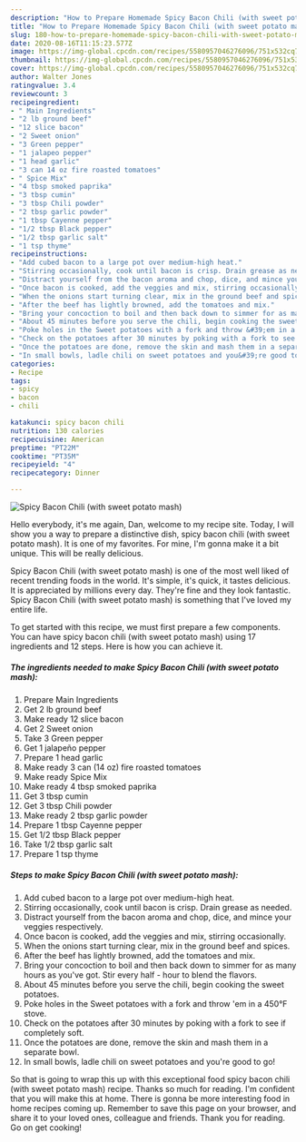 ```yaml
---
description: "How to Prepare Homemade Spicy Bacon Chili (with sweet potato mash)"
title: "How to Prepare Homemade Spicy Bacon Chili (with sweet potato mash)"
slug: 180-how-to-prepare-homemade-spicy-bacon-chili-with-sweet-potato-mash
date: 2020-08-16T11:15:23.577Z
image: https://img-global.cpcdn.com/recipes/5580957046276096/751x532cq70/spicy-bacon-chili-with-sweet-potato-mash-recipe-main-photo.jpg
thumbnail: https://img-global.cpcdn.com/recipes/5580957046276096/751x532cq70/spicy-bacon-chili-with-sweet-potato-mash-recipe-main-photo.jpg
cover: https://img-global.cpcdn.com/recipes/5580957046276096/751x532cq70/spicy-bacon-chili-with-sweet-potato-mash-recipe-main-photo.jpg
author: Walter Jones
ratingvalue: 3.4
reviewcount: 3
recipeingredient:
- " Main Ingredients"
- "2 lb ground beef"
- "12 slice bacon"
- "2 Sweet onion"
- "3 Green pepper"
- "1 jalapeo pepper"
- "1 head garlic"
- "3 can 14 oz fire roasted tomatoes"
- " Spice Mix"
- "4 tbsp smoked paprika"
- "3 tbsp cumin"
- "3 tbsp Chili powder"
- "2 tbsp garlic powder"
- "1 tbsp Cayenne pepper"
- "1/2 tbsp Black pepper"
- "1/2 tbsp garlic salt"
- "1 tsp thyme"
recipeinstructions:
- "Add cubed bacon to a large pot over medium-high heat."
- "Stirring occasionally, cook until bacon is crisp. Drain grease as needed."
- "Distract yourself from the bacon aroma and chop, dice, and mince your veggies respectively."
- "Once bacon is cooked, add the veggies and mix, stirring occasionally."
- "When the onions start turning clear, mix in the ground beef and spices."
- "After the beef has lightly browned, add the tomatoes and mix."
- "Bring your concoction to boil and then back down to simmer for as many hours as you&#39;ve got. Stir every half - hour to blend the flavors."
- "About 45 minutes before you serve the chili, begin cooking the sweet potatoes."
- "Poke holes in the Sweet potatoes with a fork and throw &#39;em in a 450°F stove."
- "Check on the potatoes after 30 minutes by poking with a fork to see if completely soft."
- "Once the potatoes are done, remove the skin and mash them in a separate bowl."
- "In small bowls, ladle chili on sweet potatoes and you&#39;re good to go!"
categories:
- Recipe
tags:
- spicy
- bacon
- chili

katakunci: spicy bacon chili 
nutrition: 130 calories
recipecuisine: American
preptime: "PT22M"
cooktime: "PT35M"
recipeyield: "4"
recipecategory: Dinner

---
```



![Spicy Bacon Chili (with sweet potato mash)](https://img-global.cpcdn.com/recipes/5580957046276096/751x532cq70/spicy-bacon-chili-with-sweet-potato-mash-recipe-main-photo.jpg)

Hello everybody, it's me again, Dan, welcome to my recipe site. Today, I will show you a way to prepare a distinctive dish, spicy bacon chili (with sweet potato mash). It is one of my favorites. For mine, I'm gonna make it a bit unique. This will be really delicious.



Spicy Bacon Chili (with sweet potato mash) is one of the most well liked of recent trending foods in the world. It's simple, it's quick, it tastes delicious. It is appreciated by millions every day. They're fine and they look fantastic. Spicy Bacon Chili (with sweet potato mash) is something that I've loved my entire life.


To get started with this recipe, we must first prepare a few components. You can have spicy bacon chili (with sweet potato mash) using 17 ingredients and 12 steps. Here is how you can achieve it.

##### The ingredients needed to make Spicy Bacon Chili (with sweet potato mash):

1. Prepare  Main Ingredients
1. Get 2 lb ground beef
1. Make ready 12 slice bacon
1. Get 2 Sweet onion
1. Take 3 Green pepper
1. Get 1 jalapeño pepper
1. Prepare 1 head garlic
1. Make ready 3 can (14 oz) fire roasted tomatoes
1. Make ready  Spice Mix
1. Make ready 4 tbsp smoked paprika
1. Get 3 tbsp cumin
1. Get 3 tbsp Chili powder
1. Make ready 2 tbsp garlic powder
1. Prepare 1 tbsp Cayenne pepper
1. Get 1/2 tbsp Black pepper
1. Take 1/2 tbsp garlic salt
1. Prepare 1 tsp thyme




##### Steps to make Spicy Bacon Chili (with sweet potato mash):

1. Add cubed bacon to a large pot over medium-high heat.
1. Stirring occasionally, cook until bacon is crisp. Drain grease as needed.
1. Distract yourself from the bacon aroma and chop, dice, and mince your veggies respectively.
1. Once bacon is cooked, add the veggies and mix, stirring occasionally.
1. When the onions start turning clear, mix in the ground beef and spices.
1. After the beef has lightly browned, add the tomatoes and mix.
1. Bring your concoction to boil and then back down to simmer for as many hours as you&#39;ve got. Stir every half - hour to blend the flavors.
1. About 45 minutes before you serve the chili, begin cooking the sweet potatoes.
1. Poke holes in the Sweet potatoes with a fork and throw &#39;em in a 450°F stove.
1. Check on the potatoes after 30 minutes by poking with a fork to see if completely soft.
1. Once the potatoes are done, remove the skin and mash them in a separate bowl.
1. In small bowls, ladle chili on sweet potatoes and you&#39;re good to go!




So that is going to wrap this up with this exceptional food spicy bacon chili (with sweet potato mash) recipe. Thanks so much for reading. I'm confident that you will make this at home. There is gonna be more interesting food in home recipes coming up. Remember to save this page on your browser, and share it to your loved ones, colleague and friends. Thank you for reading. Go on get cooking!
